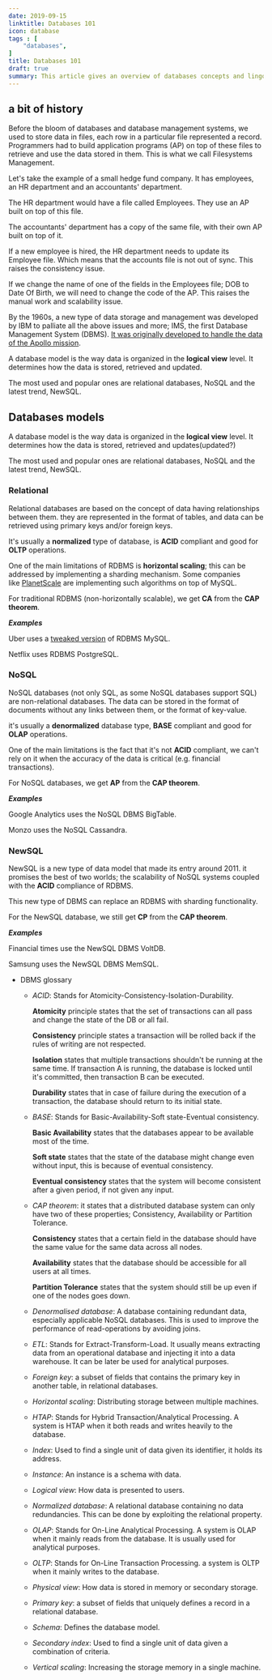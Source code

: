 ```yaml
---
date: 2019-09-15
linktitle: Databases 101
icon: database
tags : [
    "databases",
]
title: Databases 101 
draft: true
summary: This article gives an overview of databases concepts and lingo.
---
```

## a bit of history

Before the bloom of databases and database management systems, we used to store data in files, each row in a particular file represented a record. Programmers had to build application programs (AP) on top of these files to retrieve and use the data stored in them. This is what we call Filesystems Management.

Let's take the example of a small hedge fund company. It has employees, an HR department and an accountants' department.

The HR department would have a file called Employees. They use an AP built on top of this file.

The accountants' department has a copy of the same file, with their own AP built on top of it.

If a new employee is hired, the HR department needs to update its Employee file. Which means that the accounts file is not out of sync. This raises the consistency issue.

If we change the name of one of the fields in the Employees file; DOB to Date Of Birth, we will need to change the code of the AP. This raises the manual work and scalability issue.

By the 1960s, a new type of data storage and management was developed by IBM to palliate all the above issues and more; IMS, the first Database Management System (DBMS). [It was originally developed to handle the data of the Apollo mission](https://www.ibm.com/support/knowledgecenter/zosbasics/com.ibm.imsintro.doc.intro/ip0ind0011003710.htm).

A database model is the way data is organized in the **logical view** level. It determines how the data is stored, retrieved and updated.

The most used and popular ones are relational databases, NoSQL and the latest trend, NewSQL.

## Databases models

A database model is the way data is organized in the **logical view** level. It determines how the data is stored, retrieved and updates(updated?)

The most used and popular ones are relational databases, NoSQL and the latest trend, NewSQL.

### Relational

Relational databases are based on the concept of data having relationships between them. they are represented in the format of tables, and data can be retrieved using primary keys and/or foreign keys.

It's usually a **normalized** type of database, is **ACID** compliant and good for **OLTP** operations.

One of the main limitations of RDBMS is **horizontal scaling**; this can be addressed by implementing a sharding mechanism. Some companies like [PlanetScale](https://player.fm/series/series-2468272/database-scaling-with-deepthi-sigireddi) are implementing such algorithms on top of MySQL.

For traditional RDBMS (non-horizontally scalable), we get **CA** from the **CAP theorem**.

***Examples***

Uber uses a [tweaked version](https://eng.uber.com/schemaless-part-two/) of RDBMS MySQL.

Netflix uses RDBMS PostgreSQL.

### NoSQL

NoSQL databases (not only SQL, as some NoSQL databases support SQL) are non-relational databases. The data can be stored in the format of documents without any links between them, or the format of key-value.

it's usually a **denormalized** database type, **BASE** compliant and good for **OLAP** operations.

One of the main limitations is the fact that it's not **ACID** compliant, we can't rely on it when the accuracy of the data is critical (e.g. financial transactions).

For NoSQL databases, we get **AP** from the **CAP theorem**.

***Examples***

Google Analytics uses the NoSQL DBMS BigTable.

Monzo uses the NoSQL Cassandra.

### NewSQL

NewSQL is a new type of data model that made its entry around 2011. it promises the best of two worlds; the scalability of NoSQL systems coupled with the **ACID** compliance of RDBMS.

This new type of DBMS can replace an RDBMS with sharding functionality.

For the NewSQL database, we still get **CP** from the **CAP theorem**.

***Examples***

Financial times use the NewSQL DBMS VoltDB.

Samsung uses the NewSQL DBMS MemSQL.

- DBMS glossary
    - *ACID*: Stands for Atomicity-Consistency-Isolation-Durability.

        **Atomicity** principle states that the set of transactions can all pass and change the state of the DB or all fail.

        **Consistency** principle states a transaction will be rolled back if the rules of writing are not respected.

        **Isolation** states that multiple transactions shouldn't be running at the same time. If transaction A is running, the database is locked until it's committed, then transaction B can be executed.

        **Durability** states that in case of failure during the execution of a transaction, the database should return to its initial state.

    - *BASE*: Stands for Basic-Availability-Soft state-Eventual consistency.

        **Basic Availability** states that the databases appear to be available most of the time.

        **Soft state** states that the state of the database might change even without input, this is because of eventual consistency.

        **Eventual consistency** states that the system will become consistent after a given period, if not given any input.

    - *CAP theorem*: it states that a distributed database system can only have two of these properties; Consistency, Availability or Partition Tolerance.

        **Consistency** states that a certain field in the database should have the same value for the same data across all nodes.

        **Availability** states that the database should be accessible for all users at all times.

        **Partition Tolerance** states that the system should still be up even if one of the nodes goes down.

    - *Denormalised database*: A database containing redundant data, especially applicable NoSQL databases. This is used to improve the performance of read-operations by avoiding joins.
    - *ETL*: Stands for Extract-Transform-Load. It usually means extracting data from an operational database and injecting it into a data warehouse. It can be later be used for analytical purposes.
    - *Foreign key*: a subset of fields that contains the primary key in another table, in relational databases.
    - *Horizontal scaling*: Distributing storage between multiple machines.
    - *HTAP*: Stands for Hybrid Transaction/Analytical Processing. A system is HTAP when it both reads and writes heavily to the database.
    - *Index*: Used to find a single unit of data given its identifier, it holds its address.
    - *Instance*: An instance is a schema with data.
    - *Logical view*: How data is presented to users.
    - *Normalized database*: A relational database containing no data redundancies. This can be done by exploiting the relational property.
    - *OLAP*: Stands for On-Line Analytical Processing. A system is OLAP when it mainly reads from the database. It is usually used for analytical purposes.
    - *OLTP*: Stands for On-Line Transaction Processing. a system is OLTP when it mainly writes to the database.
    - *Physical view*: How data is stored in memory or secondary storage.
    - *Primary key*: a subset of fields that uniquely defines a record in a relational database.
    - *Schema*: Defines the database model.
    - *Secondary index*: Used to find a single unit of data given a combination of criteria.
    - *Vertical scaling*: Increasing the storage memory in a single machine.